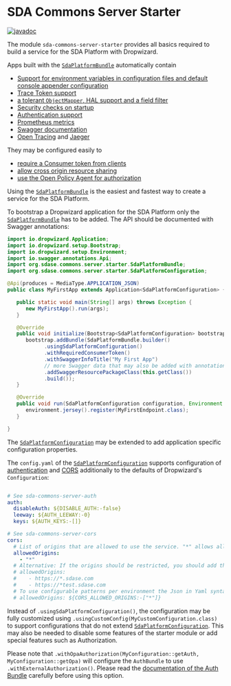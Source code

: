 # SDA Commons Server Starter

[![javadoc](https://javadoc.io/badge2/org.sdase.commons/sda-commons-server-starter/javadoc.svg)](https://javadoc.io/doc/org.sdase.commons/sda-commons-server-starter)

The module `sda-commons-server-starter` provides all basics required to build a service for the SDA Platform with
Dropwizard.

Apps built with the [`SdaPlatformBundle`](./src/main/java/org/sdase/commons/server/starter/SdaPlatformBundle.java)
automatically contain

- [Support for environment variables in configuration files and default console appender configuration](../sda-commons-server-dropwizard/README.md)
- [Trace Token support](../sda-commons-server-trace/README.md)
- [a tolerant `ObjectMapper`, HAL support and a field filter](../sda-commons-server-jackson/README.md)
- [Security checks on startup](../sda-commons-server-security/README.md)
- [Authentication support](../sda-commons-server-auth/README.md)
- [Prometheus metrics](../sda-commons-server-prometheus/README.md)
- [Swagger documentation](../sda-commons-server-swagger/README.md)
- [Open Tracing](../sda-commons-server-opentracing/README.md) and [Jaeger](../sda-commons-server-jaeger/README.md)

They may be configured easily to

- [require a Consumer token from clients](../sda-commons-server-consumer/README.md)
- [allow cross origin resource sharing](../sda-commons-server-cors/README.md)
- [use the Open Policy Agent for authorization](../sda-commons-server-auth/README.md)

Using the [`SdaPlatformBundle`](./src/main/java/org/sdase/commons/server/starter/SdaPlatformBundle.java) is the easiest
and fastest way to create a service for the SDA Platform.

To bootstrap a Dropwizard application for the SDA Platform only the 
[`SdaPlatformBundle`](./src/main/java/org/sdase/commons/server/starter/SdaPlatformBundle.java) has to be added. The 
API should be documented with Swagger annotations: 

```java
import io.dropwizard.Application;
import io.dropwizard.setup.Bootstrap;
import io.dropwizard.setup.Environment;
import io.swagger.annotations.Api;
import org.sdase.commons.server.starter.SdaPlatformBundle;
import org.sdase.commons.server.starter.SdaPlatformConfiguration;

@Api(produces = MediaType.APPLICATION_JSON)
public class MyFirstApp extends Application<SdaPlatformConfiguration> {

   public static void main(String[] args) throws Exception {
      new MyFirstApp().run(args);
   }

   @Override
   public void initialize(Bootstrap<SdaPlatformConfiguration> bootstrap) {
      bootstrap.addBundle(SdaPlatformBundle.builder()
            .usingSdaPlatformConfiguration()
            .withRequiredConsumerToken()
            .withSwaggerInfoTitle("My First App")
            // more Swagger data that may also be added with annotations
            .addSwaggerResourcePackageClass(this.getClass())
            .build());
   }

   @Override
   public void run(SdaPlatformConfiguration configuration, Environment environment) {
      environment.jersey().register(MyFirstEndpoint.class);
   }

}
```

The [`SdaPlatformConfiguration`](./src/main/java/org/sdase/commons/server/starter/SdaPlatformConfiguration.java) may be
extended to add application specific configuration properties.

The `config.yaml` of the 
[`SdaPlatformConfiguration`](./src/main/java/org/sdase/commons/server/starter/SdaPlatformConfiguration.java) supports
configuration of [authentication](../sda-commons-server-auth/README.md) and [CORS](../sda-commons-server-cors/README.md)
additionally to the defaults of Dropwizard's `Configuration`:

```yaml

# See sda-commons-server-auth
auth:
  disableAuth: ${DISABLE_AUTH:-false}
  leeway: ${AUTH_LEEWAY:-0}
  keys: ${AUTH_KEYS:-[]}

# See sda-commons-server-cors
cors:
  # List of origins that are allowed to use the service. "*" allows all origins
  allowedOrigins:
    - "*"
  # Alternative: If the origins should be restricted, you should add the pattern
  # allowedOrigins:
  #    - https://*.sdase.com
  #    - https://*test.sdase.com
  # To use configurable patterns per environment the Json in Yaml syntax may be used with an environment placeholder:
  # allowedOrigins: ${CORS_ALLOWED_ORIGINS:-["*"]}
```

Instead of `.usingSdaPlatformConfiguration()`, the configuration may be fully customized using 
`.usingCustomConfig(MyCustomConfiguration.class)` to support configurations that do not extend 
[`SdaPlatformConfiguration`](./src/main/java/org/sdase/commons/server/starter/SdaPlatformConfiguration.java). This may 
also be needed to disable some features of the starter module or add special features such as
Authorization.

Please note that `.withOpaAuthorization(MyConfiguration::getAuth, MyConfiguration::getOpa)`
will configure the `AuthBundle` to use `.withExternalAuthorization()`. Please read the 
[documentation of the Auth Bundle](../sda-commons-server-auth/README.md) carefully before
using this option.
